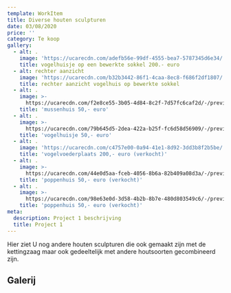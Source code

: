 ```yaml
---
template: WorkItem
title: Diverse houten sculpturen
date: 03/08/2020
price: ''
category: Te koop
gallery:
  - alt: .
    image: 'https://ucarecdn.com/adefb56e-99df-4555-bea7-5787345d6e34/'
    title: vogelhuisje op een bewerkte sokkel 200.- euro
  - alt: rechter aanzicht
    image: 'https://ucarecdn.com/b32b3442-86f1-4caa-8ec8-f686f2df1807/'
    title: rechter aanzicht vogelhuis op bewerkte sokkel
  - alt: .
    image: >-
      https://ucarecdn.com/f2e8ce55-3b05-4d84-8c2f-7d57fc6caf2d/-/preview/-/rotate/180/
    title: 'mussenhuis 50,- euro'
  - alt: .
    image: >-
      https://ucarecdn.com/79b645d5-2dea-422a-b25f-fc6d58d56909/-/preview/-/rotate/270/
    title: 'vogelhuisje 50,- euro'
  - alt: .
    image: 'https://ucarecdn.com/c4757e00-0a94-41e1-8d92-3dd3b8f2b5be/'
    title: 'vogelvoederplaats 200,- euro (verkocht)'
  - alt: .
    image: >-
      https://ucarecdn.com/44e0d5aa-fceb-4056-8b6a-82b409a08d3a/-/preview/-/rotate/270/
    title: 'poppenhuis 50,- euro (verkocht)'
  - alt: .
    image: >-
      https://ucarecdn.com/98e63e0d-3d58-4b2b-8b7e-480d803549c6/-/preview/-/rotate/270/
    title: 'poppenhuis 50,- euro (verkocht)'
meta:
  description: Project 1 beschrijving
  title: Project 1
---
```

Hier ziet U nog andere houten sculpturen die ook gemaakt zijn met de kettingzaag maar ook gedeeltelijk met andere houtsoorten gecombineerd zijn.

## Galerij
